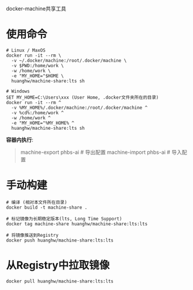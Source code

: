 docker-machine共享工具  

# 使用命令
```
# Linux / MaxOS
docker run -it --rm \
  -v ~/.docker/machine:/root/.docker/machine \
  -v $PWD:/home/work \
  -w /home/work \
  -e "MY_HOME="$HOME \
  huanghw/machine-share:lts sh

# Windows
SET MY_HOME=C:\Users\xxx (User Home, .docker文件夹所在的目录)
docker run -it --rm ^
  -v %MY_HOME%/.docker/machine:/root/.docker/machine ^
  -v %cd%:/home/work ^
  -w /home/work ^
  -e "MY_HOME="%MY_HOME% ^
  huanghw/machine-share:lts sh
```
**容器内执行**:  
> machine-export phbs-ai # 导出配置
> machine-import phbs-ai # 导入配置


# 手动构建
```
# 编译 (相对本文件所在目录)
docker build -t machine-share .

# 标记镜像为长期稳定版本(lts, Long Time Support)
docker tag machine-share huanghw/machine-share:lts:lts

# 将镜像推送到Registry
docker push huanghw/machine-share:lts:lts
```


# 从Registry中拉取镜像
`docker pull huanghw/machine-share:lts:lts`